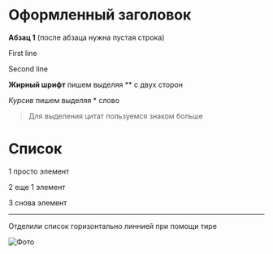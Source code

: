 Оформленный заголовок
=

**Абзац 1** (после абзаца нужна пустая строка)

First line  

Second line

**Жирный шрифт** пишем выделяя ** с двух сторон

*Курсив* пишем выделяя * слово

> Для выделения цитат пользуемся знаком больше

Список
=
1 просто элемент

2 еще 1 элемент

3 снова элемент

---
Отделили список горизонтально линнией при помощи тире

![Фото]()


